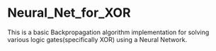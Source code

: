 # Neural_Net_for_XOR
This is a basic Backpropagation algorithm implementation for solving various logic gates(specifically XOR) using a Neural Network.
